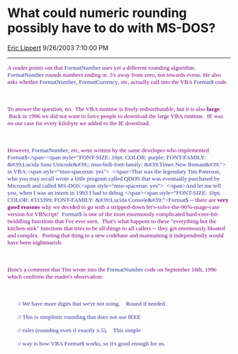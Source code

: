 <div id="page">

# What could numeric rounding possibly have to do with MS-DOS?

[Eric Lippert](https://social.msdn.microsoft.com/profile/Eric%20Lippert) 9/26/2003 7:10:00 PM

-----

<div id="content">

<span style="FONT-SIZE: 10pt; COLOR: purple; FONT-FAMILY: &#39;Lucida Sans Unicode&#39;; mso-bidi-font-family: &#39;Times New Roman&#39;">A reader points out that </span><span style="FONT-SIZE: 10pt; COLOR: #333399; FONT-FAMILY: &#39;Lucida Console&#39;">FormatNumber</span><span style="FONT-SIZE: 10pt; COLOR: purple; FONT-FAMILY: &#39;Lucida Sans Unicode&#39;; mso-bidi-font-family: &#39;Times New Roman&#39;"> uses yet a different rounding algorithm.<span style="mso-spacerun: yes">  </span></span><span style="FONT-SIZE: 10pt; COLOR: #333399; FONT-FAMILY: &#39;Lucida Console&#39;">FormatNumber</span><span style="FONT-SIZE: 10pt; COLOR: purple; FONT-FAMILY: &#39;Lucida Sans Unicode&#39;; mso-bidi-font-family: &#39;Times New Roman&#39;"> rounds numbers ending in .5's away from zero, not towards evens. He also asks whether </span><span style="FONT-SIZE: 10pt; COLOR: #333399; FONT-FAMILY: &#39;Lucida Console&#39;">FormatNumber</span><span style="FONT-SIZE: 10pt; COLOR: purple; FONT-FAMILY: &#39;Lucida Sans Unicode&#39;; mso-bidi-font-family: &#39;Times New Roman&#39;">, </span><span style="FONT-SIZE: 10pt; COLOR: #333399; FONT-FAMILY: &#39;Lucida Console&#39;">FormatCurrency</span><span style="FONT-SIZE: 10pt; COLOR: purple; FONT-FAMILY: &#39;Lucida Sans Unicode&#39;; mso-bidi-font-family: &#39;Times New Roman&#39;">, etc, actually call into the VBA </span><span style="FONT-SIZE: 10pt; COLOR: #333399; FONT-FAMILY: &#39;Lucida Console&#39;">Format$</span><span style="FONT-SIZE: 10pt; COLOR: purple; FONT-FAMILY: &#39;Lucida Sans Unicode&#39;; mso-bidi-font-family: &#39;Times New Roman&#39;"> code.</span>

<span style="FONT-SIZE: 10pt; COLOR: purple; FONT-FAMILY: &#39;Lucida Sans Unicode&#39;; mso-bidi-font-family: &#39;Times New Roman&#39;"> </span>

 

<span style="FONT-SIZE: 10pt; COLOR: purple; FONT-FAMILY: &#39;Lucida Sans Unicode&#39;; mso-bidi-font-family: &#39;Times New Roman&#39;">To answer the question, no.<span style="mso-spacerun: yes">  </span>The VBA runtime is freely redistributable, but it is also **large**. <span style="mso-spacerun: yes"> </span>Back in 1996 we did not want to force people to download the large VBA runtime.<span style="mso-spacerun: yes">  </span>IE was on our case for every kilobyte we added to the IE download.</span>

<span style="FONT-SIZE: 10pt; COLOR: purple; FONT-FAMILY: &#39;Lucida Sans Unicode&#39;; mso-bidi-font-family: &#39;Times New Roman&#39;"> </span>

 

<span style="FONT-SIZE: 10pt; COLOR: purple; FONT-FAMILY: &#39;Lucida Sans Unicode&#39;; mso-bidi-font-family: &#39;Times New Roman&#39;">However, </span><span style="FONT-SIZE: 10pt; COLOR: #333399; FONT-FAMILY: &#39;Lucida Console&#39;">FormatNumber</span><span style="FONT-SIZE: 10pt; COLOR: purple; FONT-FAMILY: &#39;Lucida Sans Unicode&#39;; mso-bidi-font-family: &#39;Times New Roman&#39;">, etc, were written by the same developer who implemented </span><span style="FONT-SIZE: 10pt; COLOR: #333399; FONT-FAMILY: &#39;Lucida Console&#39;">Format$</span><span style="FONT-SIZE: 10pt; COLOR: purple; FONT-FAMILY: &#39;Lucida Sans Unicode&#39;; mso-bidi-font-family: &#39;Times New Roman&#39;"> in VBA.<span style="mso-spacerun: yes">  </span>That was the legendary Tim Paterson, who you may recall wrote a little program called QDOS that was eventually purchased by Microsoft and called MS-DOS.<span style="mso-spacerun: yes">  </span>And let me tell you, when I was an intern in 1993 I had to debug </span><span style="FONT-SIZE: 10pt; COLOR: #333399; FONT-FAMILY: &#39;Lucida Console&#39;">Format$ -- </span><span style="FONT-SIZE: 10pt; COLOR: purple; FONT-FAMILY: &#39;Lucida Sans Unicode&#39;; mso-bidi-font-family: &#39;Times New Roman&#39;"><span style="mso-spacerun: yes">t</span>here are **very good reasons** why we decided to go with a stripped-down let's-solve-the-90%-usage-case version for VBScript\!<span style="mso-spacerun: yes">  </span></span><span style="FONT-SIZE: 10pt; COLOR: #333399; FONT-FAMILY: &#39;Lucida Console&#39;">Format$</span><span style="FONT-SIZE: 10pt; COLOR: purple; FONT-FAMILY: &#39;Lucida Sans Unicode&#39;; mso-bidi-font-family: &#39;Times New Roman&#39;"> is one of the most enormously complicated hard-core-bit-twiddling functions that I've ever seen.<span style="mso-spacerun: yes">  </span>That's what happens to these "everything but the kitchen-sink" functions that tries to be all things to all callers -- they get enormously bloated and complex.<span style="mso-spacerun: yes">  </span>Porting that thing to a new codebase and maintaining it independently would have been nightmarish.</span>

<span style="FONT-SIZE: 10pt; COLOR: purple; FONT-FAMILY: &#39;Lucida Sans Unicode&#39;; mso-bidi-font-family: &#39;Times New Roman&#39;"> </span>

 

<span style="FONT-SIZE: 10pt; COLOR: purple; FONT-FAMILY: &#39;Lucida Sans Unicode&#39;; mso-bidi-font-family: &#39;Times New Roman&#39;">Here's a comment that Tim wrote into the </span><span style="FONT-SIZE: 10pt; COLOR: #333399; FONT-FAMILY: &#39;Lucida Console&#39;">FormatNumber</span><span style="FONT-SIZE: 10pt; COLOR: purple; FONT-FAMILY: &#39;Lucida Sans Unicode&#39;; mso-bidi-font-family: &#39;Times New Roman&#39;"> code on September 16th, 1996 which confirms the reader's observation:</span>

<span style="FONT-SIZE: 10pt; COLOR: purple; FONT-FAMILY: &#39;Lucida Sans Unicode&#39;; mso-bidi-font-family: &#39;Times New Roman&#39;"> </span>

 

<span style="FONT-SIZE: 10pt; COLOR: #333399; FONT-FAMILY: &#39;Lucida Console&#39;"><span style="mso-spacerun: yes">       </span>// We have more digits that we're not using.<span style="mso-spacerun: yes">    </span>Round if needed.</span>

<span style="FONT-SIZE: 10pt; COLOR: #333399; FONT-FAMILY: &#39;Lucida Console&#39;"><span style="mso-spacerun: yes">       </span>// This is simplistic rounding that does not use IEEE</span>

<span style="FONT-SIZE: 10pt; COLOR: #333399; FONT-FAMILY: &#39;Lucida Console&#39;"><span style="mso-spacerun: yes">       </span>// rules (rounding even if exactly x.5).<span style="mso-spacerun: yes">    </span>This simple</span>

<span style="FONT-SIZE: 10pt; COLOR: #333399; FONT-FAMILY: &#39;Lucida Console&#39;"><span style="mso-spacerun: yes">       </span>// way is how VBA Format$ works, so it's good enough for us.</span>

<span style="FONT-SIZE: 10pt; COLOR: purple; FONT-FAMILY: &#39;Lucida Sans Unicode&#39;; mso-bidi-font-family: &#39;Times New Roman&#39;"> </span>

 

</div>

</div>

